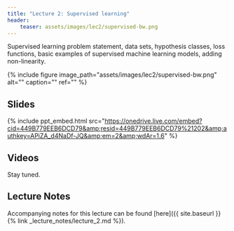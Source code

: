 ```yaml
---
title: "Lecture 2: Supervised learning"
header:
    teaser: assets/images/lec2/supervised-bw.png
---
```


Supervised learning problem statement, data sets, hypothesis classes, loss
functions, basic examples of supervised machine learning models, adding
non-linearity.

{% include figure
image_path="assets/images/lec2/supervised-bw.png"
alt="" caption="" ref=""
%}

## Slides

{% include ppt_embed.html src="https://onedrive.live.com/embed?cid=449B779EEB6DCD79&amp;resid=449B779EEB6DCD79%21202&amp;authkey=APiZA_d4NaDf-JQ&amp;em=2&amp;wdAr=1.6" %}

## Videos

Stay tuned.

## Lecture Notes

Accompanying notes for this lecture can be found [here]({{ site.baseurl }}{% link _lecture_notes/lecture_2.md %}).
